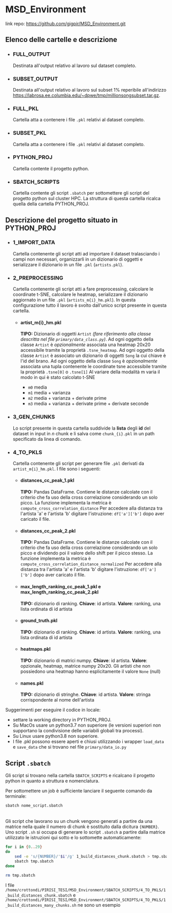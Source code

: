 # MSD_Environment

link repo: https://github.com/gigpir/MSD_Environment.git

## Elenco delle cartelle e descrizione

- ### FULL_OUTPUT 
  
  Destinata all'output relativo al lavoro sul dataset completo.
  
- ### SUBSET_OUTPUT
  
  Destinata all'output relativo al lavoro sul subset 1% reperibile all'indirizzo
  https://labrosa.ee.columbia.edu/~dpwe/tmp/millionsongsubset.tar.gz.
  
- ### FULL_PKL 
  
  Cartella atta a contenere i file `.pkl` relativi al dataset completo.
- ### SUBSET_PKL 
  
  Cartella atta a contenere i file `.pkl` relativi al dataset completo.
- ### PYTHON_PROJ 
  
  Cartella contente il progetto python.
- ### SBATCH_SCRIPTS 
  
  Cartella contente gli script `.sbatch` per sottomettere gli script del progetto
  python sul cluster HPC. La struttura di questa cartella ricalca quella della cartella 
  PYTHON_PROJ.

## Descrizione del progetto situato in PYTHON_PROJ

- ### 1_IMPORT_DATA
  
  Cartella contenente gli script atti ad importare il dataset tralasciando i campi non necessari, organizzarli in un dizionario
  di oggetti e serializzare il dizionario in un file `.pkl` (`artists.pkl`). 
  
- ### 2_PREPROCESSING

  Cartella contenente gli script atti a fare preprocessing, calcolare le coordinate t-SNE, calcolare le heatmap, 
  serializzare il dizionario aggiornato in un file `.pkl` (`artists_m{i}_hm.pkl`). In questa configurazione tutto il lavoro
  è svolto dall'unico script presente in questa cartella.

  - #### artist_m{i}_hm.pkl
    **TIPO:** Dizionario di oggetti `Artist` _(fare riferimento alla classe descritta nel file `primary/data_class.py`)_.
    Ad ogni oggetto della classe `Artist` è _opzionalmente_ associata una heatmap 20x20 accessibile tramite la proprietà `.tsne_heatmap`.
    Ad ogni oggetto della classe `Artist` è associato un dizionario di oggetti `Song` la cui chiave è l'id del brano.
    Ad ogni oggetto della classe `Song` è _opzionalmente_ associata una tupla contenente le coordinate tsne accessibile tramite la proprietà `.tsne[0]` o `.tsne[1]`
    Al variare della modalità m varia il modo in qui è stato calcolato t-SNE
    
    - `m0` media
    - `m1` media + varianza
    - `m2` media + varianza + derivate prime
    - `m3` media + varianza + derivate prime + derivate seconde  

- ### 3_GEN_CHUNKS
  
  Lo script presente in questa cartella suddivide la **lista** degli **id** del dataset in input 
  in _n_ chunk e li salva come `chunk_{i}.pkl` in un path specificato da linea di comando.
  
- ### 4_TO_PKLS
  
  Cartella contenente gli script per generare file `.pkl` derivati da `artist_m{i}_hm.pkl`.
  I file sono i seguenti:
  
  - #### distances_cc_peak_1.pkl 
    **TIPO:** Pandas DataFrame.
    Contiene le distanze calcolate con il criterio
    che fa uso della cross correlazione considerando un solo picco.
    La funzione implementa la metrica è `compute_cross_correlation_distance`
    Per accedere alla distanza tra l'artista 'a' e l'artista 'b' digitare l'istruzione: `df['a']['b']` dopo aver caricato il file. 
  
  - #### distances_cc_peak_2.pkl 
    **TIPO:** Pandas DataFrame.
    Contiene le distanze calcolate con il criterio
    che fa uso della cross correlazione considerando un solo picco e dividendo poi il valore dello shift per il picco stesso.
    La funzione implementa la metrica è `compute_cross_correlation_distance_normalized`
    Per accedere alla distanza tra l'artista 'a' e l'artista 'b' digitare l'istruzione: `df['a']['b']` dopo aver caricato il file.
  
  - #### max_length_ranking_cc_peak_1.pkl e max_length_ranking_cc_peak_2.pkl
    **TIPO:** dizionario di ranking.
    **Chiave**: id artista.
    **Valore**: ranking, una lista ordinata di id artista 
  - #### ground_truth.pkl 
    **TIPO:** dizionario di ranking.
    **Chiave**: id artista.
    **Valore**: ranking, una lista ordinata di id artista 
  
  - #### heatmaps.pkl
    **TIPO:** dizionario di matrici numpy.
    **Chiave**: id artista.
    **Valore**: opzionale, heatmap, matrice numpy 20x20. Gli artisti che non possiedono una heatmap hanno esplicitamente il valore `None` (null)
    
  - #### names.pkl
    
    **TIPO:** dizionario di stringhe.
    **Chiave**: id artista.
    **Valore**: stringa corrispondente al nome dell'artista

Suggerimenti per eseguire il codice in locale: 

  - settare la working directory in PYTHON_PROJ.
  - Su MacOs usare un python3.7 non superiore (le versioni superiori non supportano la condivisione delle variabili globali tra processi).
  - Su Linux usare python3.8 non superiore.
  - I file .pkl possono essere aperti e chiusi utilizzando i wrapper `load_data` e `save_data` che si trovano nel file `primary/data_io.py`



## Script `.sbatch`

Gli script si trovano nella cartella `SBATCH_SCRIPTS` e ricalcano il progetto python in quanto a struttura e nomenclatura. 

Per sottomettere un job è sufficiente lanciare il seguente comando da terminale:

```bash
sbatch nome_script.sbatch
```

  ###### 

Gli script che lavorano su un chunk vengono generati a partire da una matrice nella quale il numero di chunk è sostituito dalla dicitura `{NUMBER}`. Uno script `.sh` si occupa di generare lo script  `.sbatch` a partire dalla matrice utilizzato le istruzioni qui sotto e lo sottomette automaticamente:

```bash
for i in {0..29}
do 
    sed -e 's/{NUMBER}/'$i'/g' 1_build_distances_chunk.sbatch > tmp.sbatch
    sbatch tmp.sbatch
done

rm tmp.sbatch
```

  I file `/home/crottondi/PIRISI_TESI/MSD_Environment/SBATCH_SCRIPTS/4_TO_PKLS/1_build_distances_chunk.sbatch` e `/home/crottondi/PIRISI_TESI/MSD_Environment/SBATCH_SCRIPTS/4_TO_PKLS/1_build_distances_many_chunks.sh` ne sono un esempio


